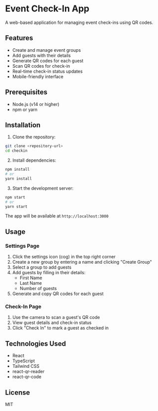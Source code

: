 # Event Check-In App

A web-based application for managing event check-ins using QR codes.

## Features

- Create and manage event groups
- Add guests with their details
- Generate QR codes for each guest
- Scan QR codes for check-in
- Real-time check-in status updates
- Mobile-friendly interface

## Prerequisites

- Node.js (v14 or higher)
- npm or yarn

## Installation

1. Clone the repository:
```bash
git clone <repository-url>
cd checkin
```

2. Install dependencies:
```bash
npm install
# or
yarn install
```

3. Start the development server:
```bash
npm start
# or
yarn start
```

The app will be available at `http://localhost:3000`

## Usage

### Settings Page
1. Click the settings icon (cog) in the top right corner
2. Create a new group by entering a name and clicking "Create Group"
3. Select a group to add guests
4. Add guests by filling in their details:
   - First Name
   - Last Name
   - Number of guests
5. Generate and copy QR codes for each guest

### Check-In Page
1. Use the camera to scan a guest's QR code
2. View guest details and check-in status
3. Click "Check In" to mark a guest as checked in

## Technologies Used

- React
- TypeScript
- Tailwind CSS
- react-qr-reader
- react-qr-code

## License

MIT 